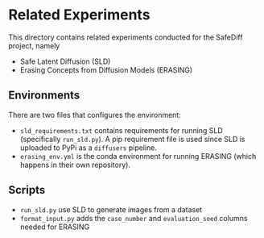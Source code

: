 # Related Experiments

This directory contains related experiments conducted for the SafeDiff project,
namely
* Safe Latent Diffusion (SLD)
* Erasing Concepts from Diffusion Models (ERASING)

## Environments

There are two files that configures the environment:
* `sld_requirements.txt` contains requirements for running SLD (specifically
  `run_sld.py`). A pip requirement file is used since SLD is uploaded to PyPi as
  a `diffusers` pipeline.
* `erasing_env.yml` is the conda environment for running ERASING (which
  happens in their own repository).

## Scripts

* `run_sld.py` use SLD to  generate images from a dataset
* `format_input.py` adds the `case_number` and `evaluation_seed` columns needed
  for ERASING
